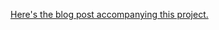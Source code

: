 [Here's the blog post accompanying this project.](https://www.christopher-webster.com/p/optimal-tax-bunching-when-saving)